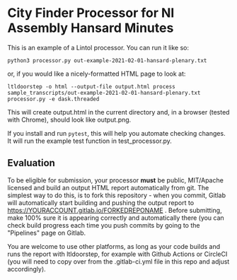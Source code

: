 # City Finder Processor for NI Assembly Hansard Minutes

This is an example of a Lintol processor. You can run it like so:

    python3 processor.py out-example-2021-02-01-hansard-plenary.txt

or, if you would like a nicely-formatted HTML page to look at:

    ltldoorstep -o html --output-file output.html process sample_transcripts/out-example-2021-02-01-hansard-plenary.txt processor.py -e dask.threaded

This will create output.html in the current directory and, in a browser (tested with Chrome), should look like output.png.

If you install and run `pytest`, this will help you automate checking changes. It will run the example test function in test_processor.py.

## Evaluation

To be eligible for submission, your processor **must** be public, MIT/Apache licensed and build an output HTML report automatically from git.
The simplest way to do this, is to fork this repository - when you commit, Gitlab will automatically start building and pushing the output report to
https://YOURACCOUNT.gitlab.io/FORKEDREPONAME . Before submitting, make 100% sure it is appearing correctly and automatically there (you can check
build progress each time you push commits by going to the "Pipelines" page on Gitlab.

You are welcome to use other platforms, as long as your code builds and runs the report with ltldoorstep, for example with Github Actions or CircleCI
(you will need to copy over from the .gitlab-ci.yml file in this repo and adjust accordingly).
